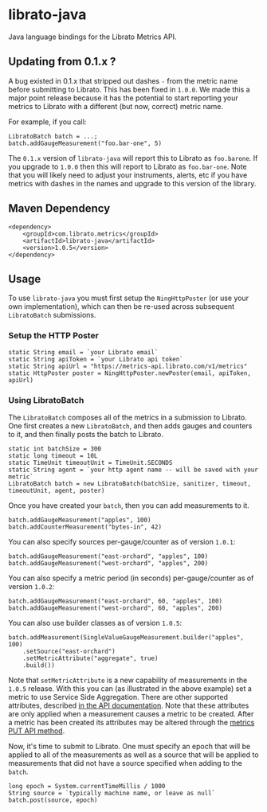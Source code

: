 # librato-java

Java language bindings for the Librato Metrics API.

## Updating from 0.1.x ?

A bug existed in 0.1.x that stripped out dashes `-` from the metric name before submitting to Librato. This has
been fixed in `1.0.0`.  We made this a major point release because it has the potential to start reporting your
metrics to Librato with a different (but now, correct) metric name.

For example, if you call:

	LibratoBatch batch = ...;
	batch.addGaugeMeasurement("foo.bar-one", 5)
	
The `0.1.x` version of `librato-java` will report this to Librato as `foo.barone`.  If you upgrade to `1.0.0` then
this will report to Librato as `foo.bar-one`.  Note that you will likely need to adjust your instruments, alerts,
etc if you have metrics with dashes in the names and upgrade to this version of the library.

## Maven Dependency

    <dependency>
        <groupId>com.librato.metrics</groupId>
        <artifactId>librato-java</artifactId>
        <version>1.0.5</version>
    </dependency>
    
## Usage

To use `librato-java` you must first setup the `NingHttpPoster` (or use your own implementation), which can then be
re-used across subsequent `LibratoBatch` submissions.

### Setup the HTTP Poster

    static String email = `your Librato email`
    static String apiToken = `your Librato api token`
    static String apiUrl = "https://metrics-api.librato.com/v1/metrics"
    static HttpPoster poster = NingHttpPoster.newPoster(email, apiToken, apiUrl)
    
### Using LibratoBatch
    
The `LibratoBatch` composes all of the metrics in a submission to Librato. One first creates a new `LibratoBatch`,
and then adds gauges and counters to it, and then finally posts the batch to Librato.

	static int batchSize = 300
	static long timeout = 10L
	static TimeUnit timeoutUnit = TimeUnit.SECONDS
	static String agent = `your http agent name -- will be saved with your metric`
    LibratoBatch batch = new LibratoBatch(batchSize, sanitizer, timeout, timeoutUnit, agent, poster)
    
Once you have created your `batch`, then you can add measurements to it.

    batch.addGaugeMeasurement("apples", 100)
    batch.addCounterMeasurement("bytes-in", 42)
    
You can also specify sources per-gauge/counter as of version `1.0.1`:
 
    batch.addGaugeMeasurement("east-orchard", "apples", 100)
    batch.addGaugeMeasurement("west-orchard", "apples", 200)
    
You can also specify a metric period (in seconds) per-gauge/counter as of version `1.0.2`:

    batch.addGaugeMeasurement("east-orchard", 60, "apples", 100)
    batch.addGaugeMeasurement("west-orchard", 60, "apples", 200)

You can also use builder classes as of version `1.0.5`:

    batch.addMeasurement(SingleValueGaugeMeasurement.builder("apples", 100)
        .setSource("east-orchard")
        .setMetricAttribute("aggregate", true)
        .build())

Note that `setMetricAttribute` is a new capability of measurements in the `1.0.5` release. With this
you can (as illustrated in the above example) set a metric to use Service Side Aggregation. There are other
supported attributes, described [in the API documentation](http://dev.librato.com/v1/metric-attributes).  Note
that these attributes are only applied when a measurement causes a metric to be created.  After a metric has
been created its attributes may be altered through the [metrics PUT API method](http://dev.librato.com/v1/put/metrics).
    
Now, it's time to submit to Librato. One must specify an epoch that will be applied to all of the measurements
as well as a source that will be applied to measurements that did not have a source specified when adding to
the `batch`.

    long epoch = System.currentTimeMillis / 1000
    String source = `typically machine name, or leave as null`
    batch.post(source, epoch)
    

   
